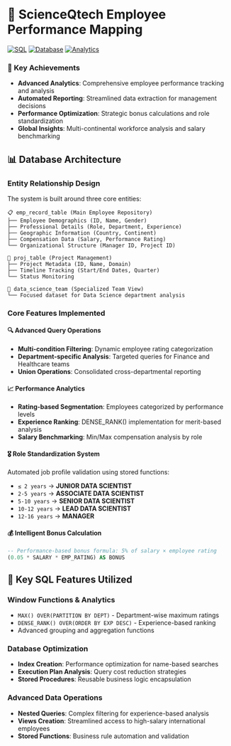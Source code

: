 # 🚀 ScienceQtech Employee Performance Mapping

[![SQL](https://img.shields.io/badge/SQL-MySQL-blue.svg)](https://www.mysql.com/)
[![Database](https://img.shields.io/badge/Database-Design-green.svg)](#)
[![Analytics](https://img.shields.io/badge/Analytics-HR%20Insights-orange.svg)](#)

### 🌟 Key Achievements
- **Advanced Analytics**: Comprehensive employee performance tracking and analysis
- **Automated Reporting**: Streamlined data extraction for management decisions
- **Performance Optimization**: Strategic bonus calculations and role standardization
- **Global Insights**: Multi-continental workforce analysis and salary benchmarking

## 📊 Database Architecture

### Entity Relationship Design
The system is built around three core entities:

```
📋 emp_record_table (Main Employee Repository)
├── Employee Demographics (ID, Name, Gender)
├── Professional Details (Role, Department, Experience)
├── Geographic Information (Country, Continent)
├── Compensation Data (Salary, Performance Rating)
└── Organizational Structure (Manager ID, Project ID)

🎯 proj_table (Project Management)
├── Project Metadata (ID, Name, Domain)
├── Timeline Tracking (Start/End Dates, Quarter)
└── Status Monitoring

👥 data_science_team (Specialized Team View)
└── Focused dataset for Data Science department analysis
```

### Core Features Implemented

#### 🔍 **Advanced Query Operations**
- **Multi-condition Filtering**: Dynamic employee rating categorization
- **Department-specific Analysis**: Targeted queries for Finance and Healthcare teams
- **Union Operations**: Consolidated cross-departmental reporting

#### 📈 **Performance Analytics**
- **Rating-based Segmentation**: Employees categorized by performance levels
- **Experience Ranking**: DENSE_RANK() implementation for merit-based analysis
- **Salary Benchmarking**: Min/Max compensation analysis by role

#### 🎖️ **Role Standardization System**
Automated job profile validation using stored functions:
- `≤ 2 years` → **JUNIOR DATA SCIENTIST**
- `2-5 years` → **ASSOCIATE DATA SCIENTIST**
- `5-10 years` → **SENIOR DATA SCIENTIST**
- `10-12 years` → **LEAD DATA SCIENTIST**
- `12-16 years` → **MANAGER**

#### 💰 **Intelligent Bonus Calculation**
```sql
-- Performance-based bonus formula: 5% of salary × employee rating
(0.05 * SALARY * EMP_RATING) AS BONUS
```

## 🔧 Key SQL Features Utilized

### Window Functions & Analytics
- `MAX() OVER(PARTITION BY DEPT)` - Department-wise maximum ratings
- `DENSE_RANK() OVER(ORDER BY EXP DESC)` - Experience-based ranking
- Advanced grouping and aggregation functions

### Database Optimization
- **Index Creation**: Performance optimization for name-based searches
- **Execution Plan Analysis**: Query cost reduction strategies
- **Stored Procedures**: Reusable business logic encapsulation

### Advanced Data Operations
- **Nested Queries**: Complex filtering for experience-based analysis
- **Views Creation**: Streamlined access to high-salary international employees
- **Stored Functions**: Business rule automation and validation
